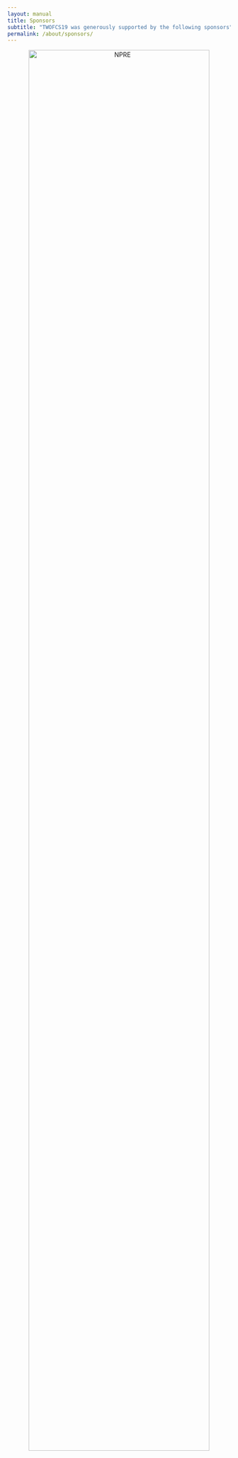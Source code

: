 ```yaml
---
layout: manual
title: Sponsors
subtitle: "TWOFCS19 was generously supported by the following sponsors"
permalink: /about/sponsors/
---
```


<center>
<img src="../../img/npre.png" alt="NPRE" width="90%">
</center>
